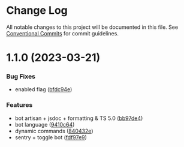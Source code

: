 # Change Log

All notable changes to this project will be documented in this file.
See [Conventional Commits](https://conventionalcommits.org) for commit guidelines.

# 1.1.0 (2023-03-21)

### Bug Fixes

- enabled flag ([bfdc94e](https://github.com/Stormix/bot/commit/bfdc94e4f493e73a5901d55b3192babc7d95ac75))

### Features

- bot artisan + jsdoc + formatting & TS 5.0 ([bb97de4](https://github.com/Stormix/bot/commit/bb97de4234d32e59303d7629f4b7d857414c8a87))
- bot language ([9410c64](https://github.com/Stormix/bot/commit/9410c642cca8e88a14257c386e84e7750b8438fe))
- dynamic commands ([840432e](https://github.com/Stormix/bot/commit/840432ec4d3d10cc5c69dd7fb6474ef98385b00f))
- sentry + toggle bot ([fdf97e9](https://github.com/Stormix/bot/commit/fdf97e90735ac146a84c9ac9276b92c315f2f99d))
